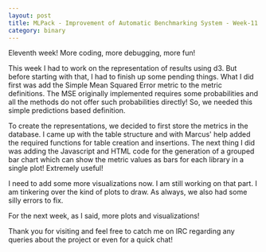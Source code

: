 ```yaml
---
layout: post
title: MLPack - Improvement of Automatic Benchmarking System - Week-11
category: binary
---
```


Eleventh week! More coding, more debugging, more fun!  

This week I had to work on the representation of results using d3. But before starting with that, I had to finish up some pending things. What I did first was add the Simple Mean Squared Error metric to the metric definitions. The MSE originally implemented requires some probabilities and all the methods do not offer such probabilities directly! So, we needed this simple predictions based definition.

To create the representations, we decided to first store the metrics in the database. I came up with the table structure and with Marcus' help added the required functions for table creation and insertions. The next thing I did was adding the Javascript and HTML code for the generation of a grouped bar chart which can show the metric values as bars for each library in a single plot! Extremely useful!

I need to add some more visualizations now. I am still working on that part. I am tinkering over the kind of plots to draw. As always, we also had some silly errors to fix.

For the next week, as I said, more plots and visualizations! 

Thank you for visiting and feel free to catch me on IRC regarding any queries about the project or even for a quick chat!
